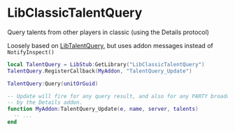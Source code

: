 # LibClassicTalentQuery

Query talents from other players in classic (using the Details protocol)

Loosely based on [LibTalentQuery](https://www.wowace.com/projects/libtalentquery-1-0),
but uses addon messages instead of `NotifyInspect()`

```lua
local TalentQuery = LibStub:GetLibrary("LibClassicTalentQuery")
TalentQuery.RegisterCallback(MyAddon, "TalentQuery_Update")

TalentQuery:Query(unitOrGuid)

-- Update will fire for any query result, and also for any PARTY broadcasts made
-- by the Details addon.
function MyAddon:TalentQuery_Update(e, name, server, talents)
  -- ...
end
```
